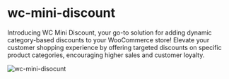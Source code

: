 # wc-mini-discount
Introducing WC Mini Discount, your go-to solution for adding dynamic category-based discounts to your WooCommerce store! Elevate your customer shopping experience by offering targeted discounts on specific product categories, encouraging higher sales and customer loyalty.

![wc-mini-disocunt](https://github.com/vxlrubel/wc-mini-discount/assets/45916970/b4c472d9-0696-492c-a503-2dba002d1376)
